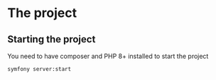 # The project
## Starting the project
You need to have composer and PHP 8+ installed to start the project

```bash
symfony server:start
```
